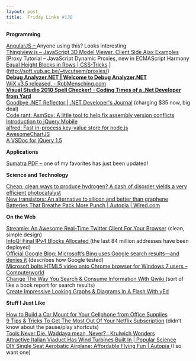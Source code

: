 ```yaml
---
layout: post
title:  Friday Links #138
---
```

**Programming**

[AngularJS – ](http://www.angularjs.org/Main_Page)Anyone using this? Looks interesting   
[Thingiview.js – JavaScript 3D Model Viewer, Client Side Ajax Examples](http://replimat.com/thingiview/examples/client_side_ajax.html)   
[Proxy Tutorial – JavaScript Dynamic Proxies, new in ECMAScript Harmony   
[Equal Height Blocks in Rows | CSS-Tricks](http://css-tricks.com/equal-height-blocks-in-rows/) ](http://soft.vub.ac.be/~tvcutsem/proxies/)   
[**Debug Analyzer.NET | Welcome to Debug Analyzer.NET**](http://www.debuganalyzer.net/)   
[WiX v3.5 released. - RobMensching.com ](http://robmensching.com/blog/posts/2011/1/31/WiX-v3.5-released)   
[**Visual Studio 2010 Spell Checker! - Coding Times of a .Net Developer from Yard**](http://blogs.msdn.com/b/yardman/archive/2011/02/01/visual-studio-2010-spell-checker.aspx)   
[Goodbye .NET Reflector | .NET Developer's Journal](http://dotnet.sys-con.com/node/1700761) (charging $35 now, big deal)   
[Code rant: AsmSpy: A little tool to help fix assembly version conflicts](http://mikehadlow.blogspot.com/2011/02/asmspy-little-tool-to-help-fix-assembly.html?utm_source=feedburner&utm_medium=feed&utm_campaign=Feed%3A+CodeRant+%28Code+rant%29)   
[Introduction to jQuery Mobile](http://www.ibm.com/developerworks/web/library/wa-jqmobile/index.html?utm_source=javascriptweekly&utm_medium=email)   
[alfred: Fast in-process key-value store for node.js](http://thechangelog.com/post/3068810323/alfred-node-is-your-mansion-alfred-is-your-butler?utm_source=javascriptweekly&utm_medium=email)   
[AwesomeChartJS ](http://cyberpython.github.com/AwesomeChartJS/)   
[A VSDoc for jQuery 1.5 ](http://encosia.com/2011/02/04/a-vsdoc-for-jquery-1-5/?utm_source=feedburner&utm_medium=feed&utm_campaign=Feed%3A+Encosia+%28Encosia%29)

**Applications**

[Sumatra PDF – ](http://fileforum.betanews.com/detail/Sumatra-PDF/1177957646/1?utm_source=feedburner&utm_medium=feed&utm_campaign=Feed%3A+fileforum%2Ffull+%28Fileforum+-+full+feed%29)one of my favorites has just been updated!

**Science and Technology**

[Cheap, clean ways to produce hydrogen? A dash of disorder yields a very efficient photocatalyst](http://www.sciencedaily.com/releases/2011/01/110128165212.htm?utm_source=feedburner&utm_medium=feed&utm_campaign=Feed%3A+sciencedaily+%28ScienceDaily%3A+Latest+Science+News%29)   
[New transistors: An alternative to silicon and better than graphene](http://www.sciencedaily.com/releases/2011/01/110130194145.htm?utm_source=feedburner&utm_medium=feed&utm_campaign=Feed%3A+sciencedaily+%28ScienceDaily%3A+Latest+Science+News%29)   
[Batteries That Breathe Pack More Punch | Autopia | Wired.com](http://www.wired.com/autopia/2011/02/batteries-that-breathe-pack-more-punch/)

**On the Web**

[Streamie: An Awesome Real-Time Twitter Client For Your Browser](http://www.makeuseof.com/tag/streamie-awesome-realtime-twitter-client-browser/) (clean, simple design)   
[InfoQ: Final IPv4 Blocks Allocated ](http://www.infoq.com/news/2011/02/ipv4-exhaustion)(the last 84 million addresses have been deployed)   
[Official Google Blog: Microsoft’s Bing uses Google search results—and denies it](http://googleblog.blogspot.com/2011/02/microsofts-bing-uses-google-search.html?utm_source=feedburner&utm_medium=feed&utm_campaign=Feed%3A+blogspot%2FMKuf+%28Official+Google+Blog%29) (describes how Google tested)   
[Microsoft bolts HTML5 video onto Chrome browser for Windows 7 users – Computerworld](http://www.computerworld.com/s/article/9207801/Microsoft_bolts_HTML5_video_onto_Chrome_browser_for_Windows_7_users?source=rss_news)   
[Change The Way You Search & Consume Information With Qwiki ](http://www.makeuseof.com/tag/change-search-consume-information-qwiki/)(sort of like a book report for search results)   
[Create Impressive Looking Graphs & Diagrams In A Flash With yEd](http://www.makeuseof.com/tag/create-impressive-graphs-diagrams-flash-yed/)

**Stuff I Just Like**

[How to Build a Car Mount for Your Cellphone from Office Supplies](http://lifehacker.com/5747897/how-to-build-a-car-mount-for-your-cellphone-from-office-supplies?utm_source=feedburner&utm_medium=feed&utm_campaign=Feed%3A+lifehacker%2Ffull+%28Lifehacker%29)   
[9 Tips & Tricks To Get The Most Out Of Your Netflix Subscription](http://www.makeuseof.com/tag/9-tips-tricks-netflix-subscription/) (didn’t know about the pause/play shortcuts)   
[Tools Never Die. Waddaya mean, Never? : Krulwich Wonders](http://www.npr.org/blogs/krulwich/2011/02/01/133188723/tools-never-die-waddaya-mean-never?ft=1&f=1019)   
[Attractive Italian Viaduct Has Wind Turbines Built In | Popular Science ](http://www.popsci.com/technology/article/2011-02/wind-turbines-embedded-italian-viaduct-would-preserve-architecture-and-generate-power)   
[DIY Single Seat Aerobatic Airplane: Affordable Flying Fun | Autopia ](http://www.wired.com/autopia/2011/02/diy-single-seat-aerobatic-airplane-affordable-flying-fun/) (I so want one)
